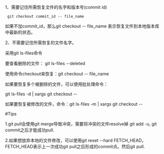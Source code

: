 1、需要记住所需恢复文件的名字和版本号(commit id)

     git checkout commit_id -- file_name

如果不加commit_id，那么git checkout -- file_name 表示恢复文件到本地版本库中最新的状态。

2、不需要记住所需恢复的文件名字。

采用git ls-files命令

要查看删除的文件： git ls-files --deleted

使用命令checkout来恢复：git checkout -- file_name

如果要恢复多个被删除的文件，可以使用批处理命令：

git ls-files -d | xargs git checkout --

如果要恢复被修改的文件，命令：git ls-files -m | xargs git checkout --


#Tips

1.git pull会使用git merge导致冲突，需要将冲突的文件resolve掉 git add -u, git commit之后才能成功pull.

2.如果想放弃本地的文件修改，可以使用git reset --hard FETCH_HEAD，FETCH_HEAD表示上一次成功git pull之后形成的commit点。然后git pull.

